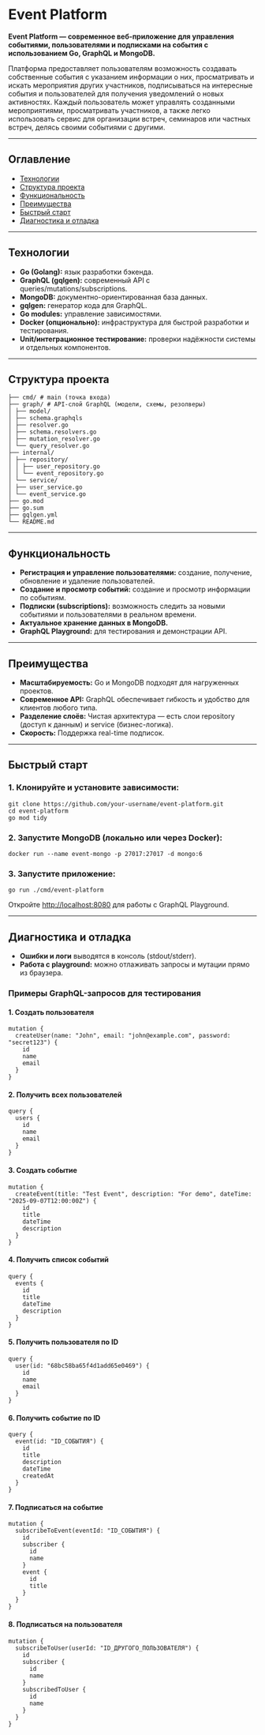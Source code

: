 # Event Platform

**Event Platform — современное веб-приложение для управления событиями, пользователями и подписками на события с использованием Go, GraphQL и MongoDB.**

Платформа предоставляет пользователям возможность создавать собственные события с указанием информации о них, просматривать и искать мероприятия других участников, подписываться на интересные события и пользователей для получения уведомлений о новых активностях. Каждый пользователь может управлять созданными мероприятиями, просматривать участников, а также легко использовать сервис для организации встреч, семинаров или частных встреч, делясь своими событиями с другими.
 
---

## Оглавление

- [Технологии](#технологии)
- [Структура проекта](#структура-проекта)
- [Функциональность](#функциональность)
- [Преимущества](#преимущества)
- [Быстрый старт](#быстрый-старт)
- [Диагностика и отладка](#диагностика-и-отладка)

---

## Технологии

- **Go (Golang):** язык разработки бэкенда.
- **GraphQL (gqlgen):** современный API с queries/mutations/subscriptions.
- **MongoDB:** документно-ориентированная база данных.
- **gqlgen:** генератор кода для GraphQL.
- **Go modules:** управление зависимостями.
- **Docker (опционально):** инфраструктура для быстрой разработки и тестирования.
- **Unit/интеграционное тестирование:** проверки надёжности системы и отдельных компонентов.

---

## Структура проекта

```
├── cmd/ # main (точка входа)
├── graph/ # API-слой GraphQL (модели, схемы, резолверы)
│ ├── model/
│ ├── schema.graphqls
│ ├── resolver.go
│ ├── schema.resolvers.go
│ ├── mutation_resolver.go
│ └── query_resolver.go
├── internal/
│ ├── repository/
│ │ ├── user_repository.go
│ │ └── event_repository.go
│ └── service/
│ ├── user_service.go
│ └── event_service.go
├── go.mod
├── go.sum
├── gqlgen.yml
└── README.md
```
---

## Функциональность

- **Регистрация и управление пользователями:** создание, получение, обновление и удаление пользователей.
- **Создание и просмотр событий:** создание и просмотр информации по событиям.
- **Подписки (subscriptions):** возможность следить за новыми событиями и пользователями в реальном времени.
- **Актуальное хранение данных в MongoDB.**
- **GraphQL Playground:** для тестирования и демонстрации API.

---

## Преимущества

- **Масштабируемость:** Go и MongoDB подходят для нагруженных проектов.
- **Современное API:** GraphQL обеспечивает гибкость и удобство для клиентов любого типа.
- **Разделение слоёв:** Чистая архитектура — есть слои repository (доступ к данным) и service (бизнес-логика).
- **Скорость:** Поддержка real-time подписок.

---

## Быстрый старт

### 1. Клонируйте и установите зависимости:
```
git clone https://github.com/your-username/event-platform.git
cd event-platform
go mod tidy
```

### 2. Запустите MongoDB (локально или через Docker):
```
docker run --name event-mongo -p 27017:27017 -d mongo:6
```

### 3. Запустите приложение:
```
go run ./cmd/event-platform
```

Откройте [http://localhost:8080](http://localhost:8080) для работы с GraphQL Playground.

---

## Диагностика и отладка

- **Ошибки и логи** выводятся в консоль (stdout/stderr).
- **Работа с playground:** можно отлаживать запросы и мутации прямо из браузера.
### Примеры GraphQL-запросов для тестирования

#### 1. Создать пользователя
```
mutation {
  createUser(name: "John", email: "john@example.com", password: "secret123") {
    id
    name
    email
  }
}
```

#### 2. Получить всех пользователей
```
query {
  users {
    id
    name
    email
  }
}
```

#### 3. Создать событие
```
mutation {
  createEvent(title: "Test Event", description: "For demo", dateTime: "2025-09-07T12:00:00Z") {
    id
    title
    dateTime
    description
  }
}
```

#### 4. Получить список событий
```
query {
  events {
    id
    title
    dateTime
    description
  }
}
```

#### 5. Получить пользователя по ID
```
query {
  user(id: "68bc58ba65f4d1add65e0469") {
    id
    name
    email
  }
}
```

#### 6. Получить событие по ID
```
query {
  event(id: "ID_СОБЫТИЯ") {
    id
    title
    description
    dateTime
    createdAt
  }
}
```

#### 7. Подписаться на событие
```
mutation {
  subscribeToEvent(eventId: "ID_СОБЫТИЯ") {
    id
    subscriber {
      id
      name
    }
    event {
      id
      title
    }
  }
}
```

#### 8. Подписаться на пользователя
```
mutation {
  subscribeToUser(userId: "ID_ДРУГОГО_ПОЛЬЗОВАТЕЛЯ") {
    id
    subscriber {
      id
      name
    }
    subscribedToUser {
      id
      name
    }
  }
}
```


